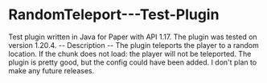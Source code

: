 # RandomTeleport---Test-Plugin
Test plugin written in Java for Paper with API 1.17. The plugin was tested on version 1.20.4.  -- Description -- The plugin teleports the player to a random location. If the chunk does not load: the player will not be teleported. The plugin is pretty good, but the config could have been added. I don't plan to make any future releases.
